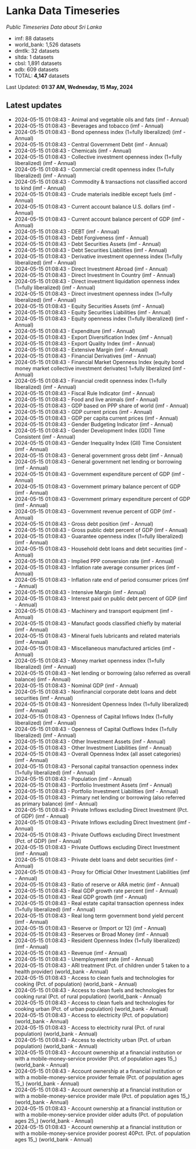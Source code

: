# Lanka Data Timeseries
*Public Timeseries Data about Sri Lanka*

* imf: 88 datasets
* world_bank: 1,526 datasets
* dmtlk: 32 datasets
* sltda: 1 datasets
* cbsl: 1,891 datasets
* adb: 609 datasets
* TOTAL: **4,147** datasets

Last Updated: **01:37 AM, Wednesday, 15 May, 2024**

## Latest updates

* 2024-05-15 01:08:43 - Animal and vegetable oils and fats (imf - Annual)
* 2024-05-15 01:08:43 - Beverages and tobacco (imf - Annual)
* 2024-05-15 01:08:43 - Bond openness index (1=fully liberalized) (imf - Annual)
* 2024-05-15 01:08:43 - Central Government Debt (imf - Annual)
* 2024-05-15 01:08:43 - Chemicals (imf - Annual)
* 2024-05-15 01:08:43 - Collective investment openness index (1=fully liberalized) (imf - Annual)
* 2024-05-15 01:08:43 - Commercial credit openness index (1=fully liberalized) (imf - Annual)
* 2024-05-15 01:08:43 - Commodity & transactions not classified accord to kind (imf - Annual)
* 2024-05-15 01:08:43 - Crude materials inedible except fuels (imf - Annual)
* 2024-05-15 01:08:43 - Current account balance U.S. dollars (imf - Annual)
* 2024-05-15 01:08:43 - Current account balance percent of GDP (imf - Annual)
* 2024-05-15 01:08:43 - DEBT (imf - Annual)
* 2024-05-15 01:08:43 - Debt Forgiveness (imf - Annual)
* 2024-05-15 01:08:43 - Debt Securities Assets (imf - Annual)
* 2024-05-15 01:08:43 - Debt Securities Liabilities (imf - Annual)
* 2024-05-15 01:08:43 - Derivative investment openness index (1=fully liberalized) (imf - Annual)
* 2024-05-15 01:08:43 - Direct Investment Abroad (imf - Annual)
* 2024-05-15 01:08:43 - Direct Investment In Country (imf - Annual)
* 2024-05-15 01:08:43 - Direct investment liquidation openness index (1=fully liberalized) (imf - Annual)
* 2024-05-15 01:08:43 - Direct investment openness index (1=fully liberalized) (imf - Annual)
* 2024-05-15 01:08:43 - Equity Securities Assets (imf - Annual)
* 2024-05-15 01:08:43 - Equity Securities Liabilities (imf - Annual)
* 2024-05-15 01:08:43 - Equity openness index (1=fully liberalized) (imf - Annual)
* 2024-05-15 01:08:43 - Expenditure (imf - Annual)
* 2024-05-15 01:08:43 - Export Diversification Index (imf - Annual)
* 2024-05-15 01:08:43 - Export Quality Index (imf - Annual)
* 2024-05-15 01:08:43 - Extensive Margin (imf - Annual)
* 2024-05-15 01:08:43 - Financial Derivatives (imf - Annual)
* 2024-05-15 01:08:43 - Financial Market Openness Index (equity bond money market collective investment derivates) 1=fully liberalized (imf - Annual)
* 2024-05-15 01:08:43 - Financial credit openness index (1=fully liberalized) (imf - Annual)
* 2024-05-15 01:08:43 - Fiscal Rule Indicator (imf - Annual)
* 2024-05-15 01:08:43 - Food and live animals (imf - Annual)
* 2024-05-15 01:08:43 - GDP based on PPP share of world (imf - Annual)
* 2024-05-15 01:08:43 - GDP current prices (imf - Annual)
* 2024-05-15 01:08:43 - GDP per capita current prices (imf - Annual)
* 2024-05-15 01:08:43 - Gender Budgeting Indicator (imf - Annual)
* 2024-05-15 01:08:43 - Gender Development Index (GDI) Time Consistent (imf - Annual)
* 2024-05-15 01:08:43 - Gender Inequality Index (GII) Time Consistent (imf - Annual)
* 2024-05-15 01:08:43 - General government gross debt (imf - Annual)
* 2024-05-15 01:08:43 - General government net lending or borrowing (imf - Annual)
* 2024-05-15 01:08:43 - Government expenditure percent of GDP (imf - Annual)
* 2024-05-15 01:08:43 - Government primary balance percent of GDP (imf - Annual)
* 2024-05-15 01:08:43 - Government primary expenditure percent of GDP (imf - Annual)
* 2024-05-15 01:08:43 - Government revenue percent of GDP (imf - Annual)
* 2024-05-15 01:08:43 - Gross debt position (imf - Annual)
* 2024-05-15 01:08:43 - Gross public debt percent of GDP (imf - Annual)
* 2024-05-15 01:08:43 - Guarantee openness index (1=fully liberalized) (imf - Annual)
* 2024-05-15 01:08:43 - Household debt loans and debt securities (imf - Annual)
* 2024-05-15 01:08:43 - Implied PPP conversion rate (imf - Annual)
* 2024-05-15 01:08:43 - Inflation rate average consumer prices (imf - Annual)
* 2024-05-15 01:08:43 - Inflation rate end of period consumer prices (imf - Annual)
* 2024-05-15 01:08:43 - Intensive Margin (imf - Annual)
* 2024-05-15 01:08:43 - Interest paid on public debt percent of GDP (imf - Annual)
* 2024-05-15 01:08:43 - Machinery and transport equipment (imf - Annual)
* 2024-05-15 01:08:43 - Manufact goods classified chiefly by material (imf - Annual)
* 2024-05-15 01:08:43 - Mineral fuels lubricants and related materials (imf - Annual)
* 2024-05-15 01:08:43 - Miscellaneous manufactured articles (imf - Annual)
* 2024-05-15 01:08:43 - Money market openness index (1=fully liberalized) (imf - Annual)
* 2024-05-15 01:08:43 - Net lending or borrowing (also referred as overall balance) (imf - Annual)
* 2024-05-15 01:08:43 - Nominal GDP (imf - Annual)
* 2024-05-15 01:08:43 - Nonfinancial corporate debt loans and debt securities (imf - Annual)
* 2024-05-15 01:08:43 - Nonresident Openness Index (1=fully liberalized) (imf - Annual)
* 2024-05-15 01:08:43 - Openness of Capital Inflows Index (1=fully liberalized) (imf - Annual)
* 2024-05-15 01:08:43 - Openness of Capital Outflows Index (1=fully liberalized) (imf - Annual)
* 2024-05-15 01:08:43 - Other Investment Assets (imf - Annual)
* 2024-05-15 01:08:43 - Other Investment Liabilities (imf - Annual)
* 2024-05-15 01:08:43 - Overall Openness Index (all asset categories) (imf - Annual)
* 2024-05-15 01:08:43 - Personal capital transaction openness index (1=fully liberalized) (imf - Annual)
* 2024-05-15 01:08:43 - Population (imf - Annual)
* 2024-05-15 01:08:43 - Portfolio Investment Assets (imf - Annual)
* 2024-05-15 01:08:43 - Portfolio Investment Liabilities (imf - Annual)
* 2024-05-15 01:08:43 - Primary net lending or borrowing (also referred as primary balance) (imf - Annual)
* 2024-05-15 01:08:43 - Private Inflows excluding Direct Investment (Pct. of GDP) (imf - Annual)
* 2024-05-15 01:08:43 - Private Inflows excluding Direct Investment (imf - Annual)
* 2024-05-15 01:08:43 - Private Outflows excluding Direct Investment (Pct. of GDP) (imf - Annual)
* 2024-05-15 01:08:43 - Private Outflows excluding Direct Investment (imf - Annual)
* 2024-05-15 01:08:43 - Private debt loans and debt securities (imf - Annual)
* 2024-05-15 01:08:43 - Proxy for Official Other Investment Liabilities (imf - Annual)
* 2024-05-15 01:08:43 - Ratio of reserve or ARA metric (imf - Annual)
* 2024-05-15 01:08:43 - Real GDP growth rate percent (imf - Annual)
* 2024-05-15 01:08:43 - Real GDP growth (imf - Annual)
* 2024-05-15 01:08:43 - Real estate capital transaction openness index (1=fully liberalized) (imf - Annual)
* 2024-05-15 01:08:43 - Real long term government bond yield percent (imf - Annual)
* 2024-05-15 01:08:43 - Reserve or (Import or 12) (imf - Annual)
* 2024-05-15 01:08:43 - Reserves or Broad Money (imf - Annual)
* 2024-05-15 01:08:43 - Resident Openness Index (1=fully liberalized) (imf - Annual)
* 2024-05-15 01:08:43 - Revenue (imf - Annual)
* 2024-05-15 01:08:43 - Unemployment rate (imf - Annual)
* 2024-05-15 01:08:43 - ARI treatment (Pct. of children under 5 taken to a health provider) (world_bank - Annual)
* 2024-05-15 01:08:43 - Access to clean fuels and technologies for cooking (Pct. of population) (world_bank - Annual)
* 2024-05-15 01:08:43 - Access to clean fuels and technologies for cooking rural (Pct. of rural population) (world_bank - Annual)
* 2024-05-15 01:08:43 - Access to clean fuels and technologies for cooking urban (Pct. of urban population) (world_bank - Annual)
* 2024-05-15 01:08:43 - Access to electricity (Pct. of population) (world_bank - Annual)
* 2024-05-15 01:08:43 - Access to electricity rural (Pct. of rural population) (world_bank - Annual)
* 2024-05-15 01:08:43 - Access to electricity urban (Pct. of urban population) (world_bank - Annual)
* 2024-05-15 01:08:43 - Account ownership at a financial institution or with a mobile-money-service provider (Pct. of population ages 15_) (world_bank - Annual)
* 2024-05-15 01:08:43 - Account ownership at a financial institution or with a mobile-money-service provider female (Pct. of population ages 15_) (world_bank - Annual)
* 2024-05-15 01:08:43 - Account ownership at a financial institution or with a mobile-money-service provider male (Pct. of population ages 15_) (world_bank - Annual)
* 2024-05-15 01:08:43 - Account ownership at a financial institution or with a mobile-money-service provider older adults (Pct. of population ages 25_) (world_bank - Annual)
* 2024-05-15 01:08:43 - Account ownership at a financial institution or with a mobile-money-service provider poorest 40Pct. (Pct. of population ages 15_) (world_bank - Annual)